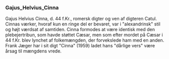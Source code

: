 ### Gajus_Helvius_Cinna


Gajus Helvius Cinna, d. 44 f.Kr., romersk digter og ven af digteren Catul. Cinnas værker, hvoraf kun en ringe del er bevaret, var i "alexandrinsk" stil og højt værdsat af samtiden. Cinna formodes at være identisk med den plebejertribun, som havde støttet Cæsar, men som efter mordet på Cæsar i 44 f.Kr. blev lynchet af folkemængden, der forvekslede ham med en anden. Frank Jæger har i sit digt "Cinna" (1959) ladet hans "dårlige vers" være årsag til mængdens vrede.